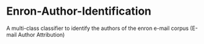 # Enron-Author-Identification
A multi-class classifier to identify the authors of the enron e-mail corpus (E-mail Author Attribution)
